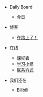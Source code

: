 - Daily Board
  - [今日](db/dbtoday.md)
  
- 博客
  - [在路上了！]()
  
- 在线
  - [课程表](nsonline/timetable2021.md)
  - [学习小组](nsonline/studygroups.md)
  - [联系方式](nsonline/contactform.md)

- 我们还在
  - [Bilibili](https://m.bilibili.com/space/1668916597)